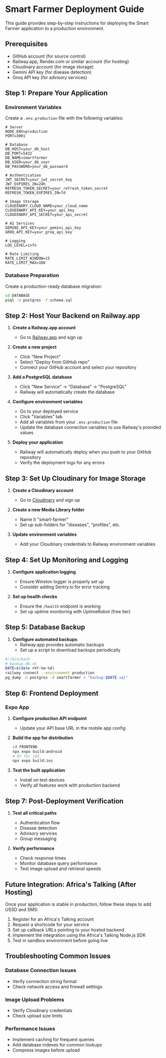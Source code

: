 # Smart Farmer Deployment Guide

This guide provides step-by-step instructions for deploying the Smart Farmer application to a production environment.

## Prerequisites

- GitHub account (for source control)
- Railway.app, Render.com or similar account (for hosting)
- Cloudinary account (for image storage)
- Gemini API key (for disease detection)
- Groq API key (for advisory services)

## Step 1: Prepare Your Application

### Environment Variables

Create a `.env.production` file with the following variables:

```
# Server
NODE_ENV=production
PORT=3001

# Database
DB_HOST=your_db_host
DB_PORT=5432
DB_NAME=smartfarmer
DB_USER=your_db_user
DB_PASSWORD=your_db_password

# Authentication
JWT_SECRET=your_jwt_secret_key
JWT_EXPIRES_IN=24h
REFRESH_TOKEN_SECRET=your_refresh_token_secret
REFRESH_TOKEN_EXPIRES_IN=7d

# Image Storage
CLOUDINARY_CLOUD_NAME=your_cloud_name
CLOUDINARY_API_KEY=your_api_key
CLOUDINARY_API_SECRET=your_api_secret

# AI Services
GEMINI_API_KEY=your_gemini_api_key
GROQ_API_KEY=your_groq_api_key

# Logging
LOG_LEVEL=info

# Rate Limiting
RATE_LIMIT_WINDOW=15
RATE_LIMIT_MAX=100
```

### Database Preparation

Create a production-ready database migration:

```bash
cd DATABASE
psql -U postgres -f schema.sql
```

## Step 2: Host Your Backend on Railway.app

1. **Create a Railway.app account**
   - Go to [Railway.app](https://railway.app) and sign up

2. **Create a new project**
   - Click "New Project"
   - Select "Deploy from GitHub repo"
   - Connect your GitHub account and select your repository

3. **Add a PostgreSQL database**
   - Click "New Service" → "Database" → "PostgreSQL"
   - Railway will automatically create the database

4. **Configure environment variables**
   - Go to your deployed service
   - Click "Variables" tab
   - Add all variables from your `.env.production` file
   - Update the database connection variables to use Railway's provided values

5. **Deploy your application**
   - Railway will automatically deploy when you push to your GitHub repository
   - Verify the deployment logs for any errors

## Step 3: Set Up Cloudinary for Image Storage

1. **Create a Cloudinary account**
   - Go to [Cloudinary](https://cloudinary.com/) and sign up

2. **Create a new Media Library folder**
   - Name it "smart-farmer"
   - Set up sub-folders for "diseases", "profiles", etc.

3. **Update environment variables**
   - Add your Cloudinary credentials to Railway environment variables

## Step 4: Set Up Monitoring and Logging

1. **Configure application logging**
   - Ensure Winston logger is properly set up
   - Consider adding Sentry.io for error tracking

2. **Set up health checks**
   - Ensure the `/health` endpoint is working
   - Set up uptime monitoring with UptimeRobot (free tier)

## Step 5: Database Backup

1. **Configure automated backups**
   - Railway.app provides automatic backups
   - Set up a script to download backups periodically

```bash
#!/bin/bash
# backup-db.sh
DATE=$(date +%Y-%m-%d)
railway connect --environment production
pg_dump -U postgres -d smartfarmer > "backup-$DATE.sql"
```

## Step 6: Frontend Deployment

### Expo App

1. **Configure production API endpoint**
   - Update your API base URL in the mobile app config

2. **Build the app for distribution**
   ```bash
   cd FRONTEND
   npx expo build:android
   # Or for iOS
   npx expo build:ios
   ```

3. **Test the built application**
   - Install on test devices
   - Verify all features work with production backend

## Step 7: Post-Deployment Verification

1. **Test all critical paths**
   - Authentication flow
   - Disease detection
   - Advisory services
   - Group messaging

2. **Verify performance**
   - Check response times
   - Monitor database query performance
   - Test image upload and retrieval speeds

## Future Integration: Africa's Talking (After Hosting)

Once your application is stable in production, follow these steps to add USSD and SMS:

1. Register for an Africa's Talking account
2. Request a shortcode for your service
3. Set up callback URLs pointing to your hosted backend
4. Implement the integration using the Africa's Talking Node.js SDK
5. Test in sandbox environment before going live

## Troubleshooting Common Issues

### Database Connection Issues
- Verify connection string format
- Check network access and firewall settings

### Image Upload Problems
- Verify Cloudinary credentials
- Check upload size limits

### Performance Issues
- Implement caching for frequent queries
- Add database indexes for common lookups
- Compress images before upload
